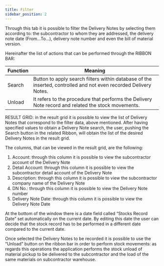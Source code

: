 ```yaml
---
title: Filter
sidebar_position: 2
---
```


Through this tab it is possible to filter the Delivery Notes by selecting them according to: the subcontractor to whom they are addressed, the delivery note date (From…To…), delivery note number and even the bill of material version.

Hereinafter the list of actions that can be performed through the RIBBON BAR: 



| Function | Meaning |
| --- | --- |
| Search | Button to apply search filters within database of the inserted, controlled and not even recorded Delivery Notes. |
| Unload | It refers to the procedure that performs the Delivery Note record and related the stock movements. |

RESULT GRID: in the result grid it is possible to view the list of Delivery Notes that correspond to the filter data, above mentioned. After having specified values to obtain a Delivery Note search, the user, pushing the Search button in the related Ribbon, will obtain the list of the desired Delivery Notes in the result grid.

The columns, that can be viewed in the result grid, are the following:


 1. Account: through this column it is possible to view the subcontractor account of the Delivery Note
 2. Detail Account: through this column it is possible to view the subcontractor detail account of the Delivery Note
 3. Description: through this column it is possible to view the subcontractor company name of the Delivery Note
 4. DN No.: through this column it is possible to view the Delivery Note number
 5. Delivery Note Date: through this column it is possible to view the Delivery Note Date

At the bottom of the window there is a date field called “Stocks Record Date” set automatically on the current date. By editing this date the user can decide that the stock record has to be performed in a different date compared to the current date.

Once selected the Delivery Notes to be recorded it is possible to use the “Unload” button on the ribbon bar in order to perform stock movements: as regards this operations the application performs the stock unload of material pickup to be delivered to the subcontractor and the load of the same materials on subcontractor warehouse.






